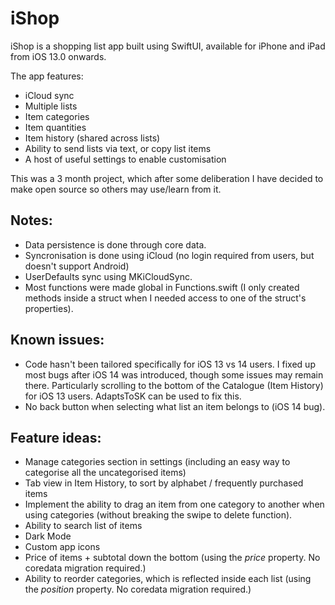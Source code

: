 #  iShop

iShop is a shopping list app built using SwiftUI, available for iPhone and iPad from iOS 13.0 onwards.

The app features:
- iCloud sync
- Multiple lists
- Item categories
- Item quantities
- Item history (shared across lists)
- Ability to send lists via text, or copy list items
- A host of useful settings to enable customisation

This was a 3 month project, which after some deliberation I have decided to make open source so others may use/learn from it.

## Notes:
- Data persistence is done through core data.
- Syncronisation is done using iCloud (no login required from users, but doesn't support Android)
- UserDefaults sync using MKiCloudSync.
- Most functions were made global in Functions.swift (I only created methods inside a struct when I needed access to one of the struct's properties).



## Known issues:
- Code hasn't been tailored specifically for iOS 13 vs 14 users. I fixed up most bugs after iOS 14 was introduced, though some issues may remain there. Particularly scrolling to the bottom of the Catalogue (Item History) for iOS 13 users. AdaptsToSK can be used to fix this.
- No back button when selecting what list an item belongs to (iOS 14 bug).


## Feature ideas:
- Manage categories section in settings (including an easy way to categorise all the uncategorised items)
- Tab view in Item History, to sort by alphabet / frequently purchased items
- Implement the ability to drag an item from one category to another when using categories (without breaking the swipe to delete function). 
- Ability to search list of items
- Dark Mode
- Custom app icons
- Price of items + subtotal down the bottom (using the *price* property. No coredata migration required.)
- Ability to reorder categories, which is reflected inside each list (using the *position* property. No coredata migration required.)



